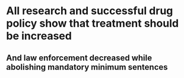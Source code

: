 # All research and successful drug policy show that treatment should be increased 
## And law enforcement decreased while abolishing mandatory minimum sentences
